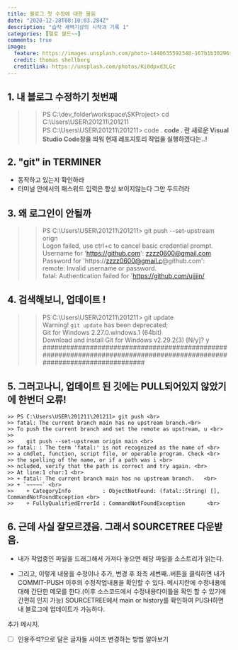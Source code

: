 ```yaml
---
title: 블로그 첫 수정에 대한 물음
date: "2020-12-28T08:10:03.284Z"
description: "습작 새벽기상의 시작과 기록 1"
categories: [헬로 월드~~]
comments: true
image:
  feature: https://images.unsplash.com/photo-1440635592348-167b1b30296f?crop=entropy&dpr=2&fit=crop&fm=jpg&h=475&ixjsv=2.1.0&ixlib=rb-0.3.5&q=50&w=1250
  credit: thomas shellberg
  creditlink: https://unsplash.com/photos/Ki0dpxd3LGc
---
```

## 1. 내 블로그 수정하기 첫번째
>> PS C:\dev_folder\workspace\SKProject> cd C:\Users\USER\201211\201211 <br>
>> PS C:\Users\USER\201211\201211> code .
**code . 란 새로운 Visual Studio Code창을 띄워 현재 레포지토리 작업을 실행하겠다는..!**

## 2. "git" in TERMINER
 + 동작하고 있는지 확인하라
 + 터미널 안에서의 패스워드 입력은 항상 보이지않는다 그만 두드려라

## 3. 왜 로그인이 안될까  
>> PS C:\Users\USER\201211\201211> git push --set-upstream orign <br>
>> Logon failed, use ctrl+c to cancel basic credential prompt. <br>
>> Username for 'https://github.com': zzzz0600@gmail.com <br>
>> Password for 'https://zzzz0600@gmail.c@github.com': <br>
>> remote: Invalid username or password. <br>
>> fatal: Authentication failed for 'https://github.com/ujjjin/ <br>

## 4. 검색해보니, 업데이트 !
>> PS C:\Users\USER\201211\201211> git update <br>
>> Warning! `git update` has been deprecated; <br>
>> Git for Windows 2.27.0.windows.1 (64bit) <br>
>> Download and install Git for Windows v2.29.2(3) [N/y]? y <br>
>>########################################################################################################################

## 5. 그러고나니, 업데이트 된 깃에는 PULL되어있지 않았기에 한번더 오류!
``` 
>> PS C:\Users\USER\201211\201211> git push <br>
>> fatal: The current branch main has no upstream branch.<br>
>> To push the current branch and set the remote as upstream, u <br>
>>
>>    git push --set-upstream origin main <br>
>> fatal: : The term 'fatal:' is not recognized as the name of <br>
>> a cmdlet, function, script file, or operable program. Check <br>
>> the spelling of the name, or if a path was i <br>
>> ncluded, verify that the path is correct and try again. <br>     
>> At line:1 char:1 <br>
>> + fatal: The current branch main has no upstream branch.   <br>
>> + `~~~~~` <br>
>>    + CategoryInfo          : ObjectNotFound: (fatal::String) [], CommandNotFoundException <br>
>>    + FullyQualifiedErrorId : CommandNotFoundException       <br>
```

## 6. 근데 사실 잘모르겠음. 그래서 SOURCETREE 다운받음.
+ 내가 작업중인 파일을 드래그해서 가져다 놓으면 해당 파일을 소스트리가 읽는다. 

+ 그리고, 이렇게 내용을 수정이나 추가, 변경 후 좌측 세번째..버튼을 클릭하면 내가 COMMIT-PUSH 이후의 수정작업내용을 확인할 수 있다.
메시지란에 수정내용에 대해 간단한 메모를 한다.(이후 소스코드에서 수정내용타이틀을 확인 할 수 있기에 간편히 인지 가능)
SOURCETREE에서 main or history를 확인하여 PUSH하면 내 블로그에 업데이트가 가능하다.



추가 메시지. 
- [ ] 인용주석?으로 달은 글자들 사이즈 변경하는 방법 알아보기
